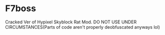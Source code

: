 # F7boss
Cracked Ver of Hypixel Skyblock Rat Mod. DO NOT USE UNDER CIRCUMSTANCES(Parts of code aren't properly deobfuscated anyways lol)
